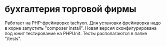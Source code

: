 # бухгалтерия торговой фирмы

Работает на PHP-фреймворке tachyon.
Для установки фреймворка надо в корне запустить "composer install".
Новая версия сконфигурирована под юнит тестирование на PHPUnit. Тесты располагаются в папке "/tests". 
